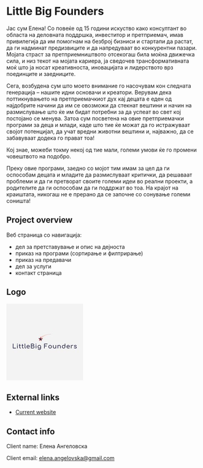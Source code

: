 # Little Big Founders

Јас сум Елена! Со повеќе од 15 години искуство како консултант во областа на деловната поддршка, инвеститор и претприемач, имав привилегија да им помогнам на безброј бизниси и стартапи да растат, да ги надминат предизвиците и да напредуваат во конкурентни пазари. Мојата страст за претприемништвото отсекогаш била моќна движечка сила, и низ текот на мојата кариера, ја сведочев трансформативната моќ што ја носат креативноста, иновацијата и лидерството врз поединците и заедниците.

Сега, возбудена сум што моето внимание го насочувам кон следната генерација – нашите идни основачи и креатори. Верувам дека поттикнувањето на претприемачкиот дух кај децата е еден од најдобрите начини да им се овозможи да стекнат вештини и начин на размислување што ќе им бидат потребни за да успеат во свет кој постојано се менува. Затоа сум посветена на овие претприемачки програми за деца и млади, каде што тие ќе можат да го истражуваат својот потенцијал, да учат вредни животни вештини и, најважно, да се забавуваат додека го прават тоа!

Кој знае, можеби токму некој од тие мали, големи умови ќе го промени човештвото на подобро.

Преку овие програми, заедно со мојот тим имам за цел да ги оспособам децата и младите да размислуваат критички, да решаваат проблеми и да ги претворат своите големи идеи во реални проекти, а родителите да ги оспособам да ги поддржат во тоа. На крајот на краиштата, никогаш не е прерано да се започне со сонување големи соништа!

## Project overview

Веб страница со навигација:

- дел за претставување и опис на дејноста
- приказ на програми (сортирање и филтрирање)
- приказ на предавачи
- дел за услуги
- контакт страница

## Logo

![Logo](./image.png)

## External links

- [Current website](https://www.littlebigfounders.com/)

## Contact info

Client name: Елена Ангеловска

Client email: elena.angelovska@gmail.com
